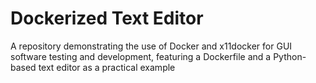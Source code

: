# Dockerized Text Editor
A repository demonstrating the use of Docker and x11docker for GUI software testing and development, featuring a Dockerfile and a Python-based text editor as a practical example
